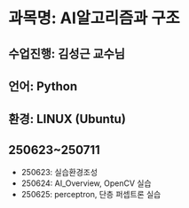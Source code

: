 # 과목명: AI알고리즘과 구조
## 수업진행: 김성근 교수님
## 언어: Python
## 환경: LINUX (Ubuntu)
## 250623~250711
* 250623: 실습환경조성
* 250624: AI_Overview, OpenCV 실습
* 250625: perceptron, 단층 퍼셉트론 실습
